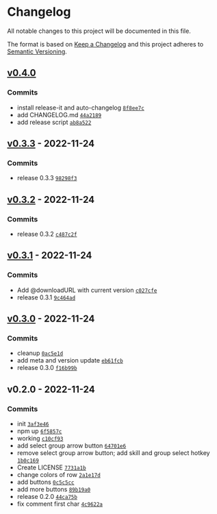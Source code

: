 # Changelog

All notable changes to this project will be documented in this file.

The format is based on [Keep a Changelog](https://keepachangelog.com/en/1.0.0/)
and this project adheres to [Semantic Versioning](https://semver.org/spec/v2.0.0.html).

## [v0.4.0](https://github.com/gander/monkey-skyrimcommands/compare/v0.3.3...v0.4.0)

### Commits

- install release-it and auto-changelog [`8f8ee7c`](https://github.com/gander/monkey-skyrimcommands/commit/8f8ee7cdd76d0e5c1e3e3c5323b4affe97841bff)
- add CHANGELOG.md [`44a2189`](https://github.com/gander/monkey-skyrimcommands/commit/44a2189cff954abb341ed72eccc6be9d9d2fb816)
- add release script [`ab8a522`](https://github.com/gander/monkey-skyrimcommands/commit/ab8a522349d2c2ac2c4f1799229458a2a40a8e4e)

## [v0.3.3](https://github.com/gander/monkey-skyrimcommands/compare/v0.3.2...v0.3.3) - 2022-11-24

### Commits

- release 0.3.3 [`98298f3`](https://github.com/gander/monkey-skyrimcommands/commit/98298f3f89f330367ac55fc30410145082c9bec4)

## [v0.3.2](https://github.com/gander/monkey-skyrimcommands/compare/v0.3.1...v0.3.2) - 2022-11-24

### Commits

- release 0.3.2 [`c487c2f`](https://github.com/gander/monkey-skyrimcommands/commit/c487c2f252c5de3eea599ad038635a655b5ac9e6)

## [v0.3.1](https://github.com/gander/monkey-skyrimcommands/compare/v0.3.0...v0.3.1) - 2022-11-24

### Commits

- Add @downloadURL with current version [`c027cfe`](https://github.com/gander/monkey-skyrimcommands/commit/c027cfef6df17154747a33f3654e568bbc8e0661)
- release 0.3.1 [`9c464ad`](https://github.com/gander/monkey-skyrimcommands/commit/9c464adb2105b0d47e9e5d76511590d8a4f02d08)

## [v0.3.0](https://github.com/gander/monkey-skyrimcommands/compare/v0.2.0...v0.3.0) - 2022-11-24

### Commits

- cleanup [`0ac5e1d`](https://github.com/gander/monkey-skyrimcommands/commit/0ac5e1d9b181bef3d7246d9ef29bd4e3fbc0e59c)
- add meta and version update [`eb61fcb`](https://github.com/gander/monkey-skyrimcommands/commit/eb61fcb6361ada53574870017dce1f7471cae6c3)
- release 0.3.0 [`f16b99b`](https://github.com/gander/monkey-skyrimcommands/commit/f16b99b0703d66b7dfb58277292de392cfea80d6)

## v0.2.0 - 2022-11-24

### Commits

- init [`3af3e46`](https://github.com/gander/monkey-skyrimcommands/commit/3af3e46300daa76394da2b795f0678121d664bff)
- npm up [`6f5857c`](https://github.com/gander/monkey-skyrimcommands/commit/6f5857c7ded7971f5e09aec999a82fc167739939)
- working [`c10cf93`](https://github.com/gander/monkey-skyrimcommands/commit/c10cf93cbd41686c7ba2304428d8a7725e160813)
- add select group arrow button [`64701e6`](https://github.com/gander/monkey-skyrimcommands/commit/64701e632c6961970ceea1d7d82a54be0dfb705f)
- remove select group arrow button; add skill and group select hotkey [`1b0c169`](https://github.com/gander/monkey-skyrimcommands/commit/1b0c169bdc3230d0622428e592fc330d37aaf103)
- Create LICENSE [`7731a1b`](https://github.com/gander/monkey-skyrimcommands/commit/7731a1b1b884722d4a7e3b0b9815df3c4d9d15e3)
- change colors of row [`2a1e17d`](https://github.com/gander/monkey-skyrimcommands/commit/2a1e17db077c9af6742fbdf436fbcec9e0fc03ce)
- add buttons [`0c5c5cc`](https://github.com/gander/monkey-skyrimcommands/commit/0c5c5cc2c971f2661163c0b257d5e3db2e66cd7e)
- add more buttons [`89b19a0`](https://github.com/gander/monkey-skyrimcommands/commit/89b19a08f9f883ed7a8533dca39f2f52854af81b)
- release 0.2.0 [`44ca75b`](https://github.com/gander/monkey-skyrimcommands/commit/44ca75bd0e62da51abb386ce8e673d6c7beae009)
- fix comment first char [`4c9622a`](https://github.com/gander/monkey-skyrimcommands/commit/4c9622a9be6defef43eddfe944f27f7997ec6d95)
